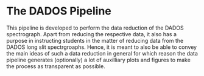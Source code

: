 # The DADOS Pipeline
This pipeline is developed to perform the data reduction of the DADOS spectrograph. Apart from reducing the respective data, it also has a purpose in instructing students in the matter of reducing data from the DADOS long slit spectrgroaphs. Hence, it is meant to also be able to convey the main ideas of such a data reduction in general for which reason the data pipeline generates (optionally) a lot of auxilliary plots and figures to make the process as transparent as possible.

